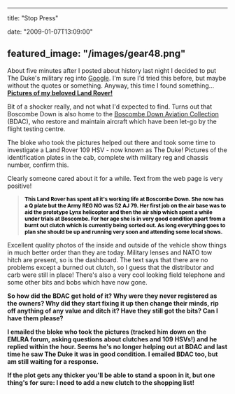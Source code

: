 
---
title: "Stop Press"

date: "2009-01-07T13:09:00"

featured_image: "/images/gear48.png"
---


About five minutes after I posted about history last night I decided to put The Duke's military reg into <a href="http://www.google.co.uk/search?q=%2252+AJ+79%22">Google</a>.  I'm sure I'd tried this before, but maybe without the quotes or something.  Anyway, this time I found something...
<a href="http://plamill.tripod.com/id19.html">
<span style="font-weight: bold;">Pictures of my beloved Land Rover!</span></a>

Bit of a shocker really, and not what I'd expected to find.  Turns out that Boscombe Down is also home to the <a href="http://www.boscombedownaviationcollection.co.uk/">Boscombe Down Aviation Collection</a> (BDAC), who restore and maintain aircraft which have been let-go by the flight testing centre.

The bloke who took the pictures helped out there and took some time to investigate a Land Rover 109 HSV - now known as The Duke!  Pictures of the identification plates in the cab, complete with military reg and chassis number, confirm this.

Clearly someone cared about it for a while.  Text from the web page is very positive!
<span style="color: rgb(51, 102, 153);font-size:85%;" >**<span style="color: rgb(0, 0, 0);"></span>**</span><blockquote><span style="color: rgb(51, 102, 153);font-size:85%;" >**<span style="color: rgb(0, 0, 0);">This Land Rover has spent all it's working life at Boscombe Down. She now has a Q plate but the Army REG NO was 52 AJ 79. Her first job on the air base was to aid the prototype Lynx helicopter and then the air ship which spent a while under trials at Boscombe. For her age she is in very good condition apart from a burnt out clutch which is currently being sorted out. As long everything goes to plan she should be up and running very soon and attending some local shows.</span>**</span></blockquote>Excellent quality photos of the inside and outside of the vehicle show things in much better order than they are today.  Military lenses and NATO tow hitch are present, so is the dashboard.  The text says that there are no problems except a burned out clutch, so I guess that the distributor and carb were still in place!  There's also a very cool looking field telephone and some other bits and bobs which have now gone.<span style="font-weight: bold;">

</span>So how did the BDAC get hold of it?  Why were they never registered as the owners?  Why did they start fixing it up then change their minds, rip off anything of any value and ditch it?  Have they still got the bits?  Can I have them please?

I emailed the bloke who took the pictures (tracked him down on the EMLRA forum, asking questions about clutches and 109 HSVs!) and he replied within the hour.  Seems he's no longer helping out at BDAC and last time he saw The Duke it was in good condition.  I emailed BDAC too, but am still waiting for a response.

If the plot gets any thicker you'll be able to stand a spoon in it, but one thing's for sure:  I need to add a new clutch to the shopping list!